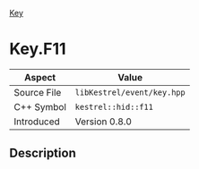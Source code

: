 [Key](index)
# Key.F11
| Aspect | Value |
| --- | --- |
| Source File | `libKestrel/event/key.hpp` |
| C++ Symbol | `kestrel::hid::f11` |
| Introduced | Version 0.8.0 |
## Description

